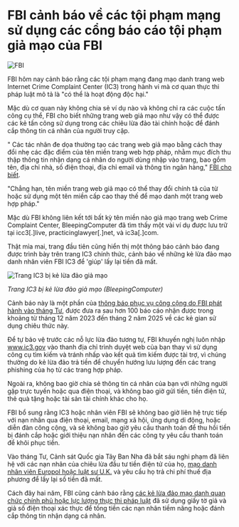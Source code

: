 # FBI cảnh báo về các tội phạm mạng sử dụng các cổng báo cáo tội phạm giả mạo của FBI

![FBI](https://www.bleepstatic.com/content/hl-images/2025/09/19/FBI.jpg)

FBI hôm nay cảnh báo rằng các tội phạm mạng đang mạo danh trang web Internet Crime Complaint Center (IC3) trong hành vi mà cơ quan thực thi pháp luật mô tả là "có thể là hoạt động độc hại."

Mặc dù cơ quan này không chia sẻ ví dụ nào và không chỉ ra các cuộc tấn công cụ thể, FBI cho biết những trang web giả mạo như vậy có thể được các kẻ tấn công sử dụng trong các chiêu lừa đảo tài chính hoặc để đánh cắp thông tin cá nhân của người truy cập.

" Các tác nhân đe dọa thường tạo các trang web giả mạo bằng cách thay đổi nhẹ các đặc điểm của tên miền trang web hợp pháp, nhằm mục đích thu thập thông tin nhận dạng cá nhân do người dùng nhập vào trang, bao gồm tên, địa chỉ nhà, số điện thoại, địa chỉ email và thông tin ngân hàng," [FBI cho biết](https://www.ic3.gov/PSA/2025/PSA250919).

"Chẳng hạn, tên miền trang web giả mạo có thể thay đổi chính tả của từ hoặc sử dụng một tên miền cấp cao thay thế để mạo danh một trang web hợp pháp."

Mặc dù FBI không liên kết tới bất kỳ tên miền nào giả mạo trang web Crime Complaint Center, BleepingComputer đã tìm thấy một vài ví dụ được lưu trữ tại icc3[.]live, practicinglawyer[.]net, và ic3a[.]com.

Thật mỉa mai, trang đầu tiên cũng hiển thị một thông báo cảnh báo đang được trình bày trên trang IC3 chính thức, cảnh báo về những kẻ lừa đảo mạo danh nhân viên FBI IC3 để 'giúp' lấy lại tiền đã mất.

![Trang IC3 bị kẻ lừa đảo giả mạo](https://www.bleepstatic.com/images/news/u/1109292/2025/%20IC3%20website%20spoofed%20by%20scammers.png)

_Trang IC3 bị kẻ lừa đảo giả mạo (BleepingComputer)_

Cảnh báo này là một phần của [thông báo phục vụ công cộng do FBI phát hành vào tháng Tư](https://www.bleepingcomputer.com/news/security/fbi-scammers-pose-as-fbi-ic3-employees-to-help-recover-lost-funds/), được đưa ra sau hơn 100 báo cáo nhận được trong khoảng từ tháng 12 năm 2023 đến tháng 2 năm 2025 về các kẻ gian sử dụng chiêu thức này.

Để tự bảo vệ trước các nỗ lực lừa đảo tương tự, FBI khuyến nghị luôn nhập www.ic3.gov vào thanh địa chỉ trình duyệt web của bạn thay vì sử dụng công cụ tìm kiếm và tránh nhấp vào kết quả tìm kiếm được tài trợ, vì chúng thường do kẻ lừa đảo trả tiền để chuyển hướng lưu lượng đến các trang phishing của họ từ các trang hợp pháp.

Ngoài ra, không bao giờ chia sẻ thông tin cá nhân của bạn với những người gặp trực tuyến hoặc qua điện thoại, và không bao giờ gửi tiền, tiền điện tử, thẻ quà tặng hoặc tài sản tài chính khác cho họ.

FBI bổ sung rằng IC3 hoặc nhân viên FBI sẽ không bao giờ liên hệ trực tiếp với nạn nhân qua điện thoại, email, mạng xã hội, ứng dụng di động, hoặc diễn đàn công cộng, và sẽ không bao giờ yêu cầu thanh toán để thu hồi tiền bị đánh cắp hoặc giới thiệu nạn nhân đến các công ty yêu cầu thanh toán để khôi phục tiền.

Vào tháng Tư, Cảnh sát Quốc gia Tây Ban Nha đã bắt sáu nghi phạm đã liên hệ với các nạn nhân của chiêu lừa đầu tư tiền điện tử của họ, [mạo danh nhân viên Europol hoặc luật sư U.K.](https://www.bleepingcomputer.com/news/security/six-arrested-for-ai-powered-investment-scams-that-stole-20-million/) và yêu cầu họ trả chi phí thuế địa phương để lấy lại số tiền đã mất.

Cách đây hai năm, FBI cũng cảnh báo rằng [các kẻ lừa đảo mạo danh quan chức chính phủ hoặc lực lượng thực thi pháp luật](https://www.ic3.gov/PSA/2022/PSA220307) đã sử dụng giấy tờ giả và giả số điện thoại xác thực để tống tiền các nạn nhân tiềm năng hoặc đánh cắp thông tin nhận dạng cá nhân.
